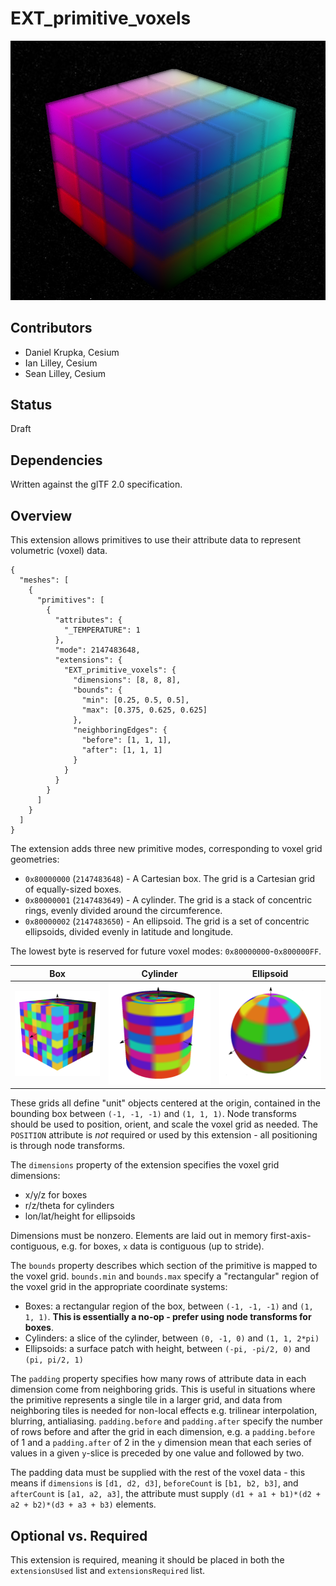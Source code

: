 # EXT_primitive_voxels

<p align="center">
  <img src="figures/voxel_cube.png">
</p>

## Contributors
- Daniel Krupka, Cesium
- Ian Lilley, Cesium
- Sean Lilley, Cesium

## Status
Draft

## Dependencies
Written against the glTF 2.0 specification.

## Overview

This extension allows primitives to use their attribute data to represent volumetric (voxel) data.

```
{
  "meshes": [
    {
      "primitives": [
        {
          "attributes": {
            "_TEMPERATURE": 1
          },
          "mode": 2147483648,
          "extensions": {
            "EXT_primitive_voxels": {
              "dimensions": [8, 8, 8],
              "bounds": {
                "min": [0.25, 0.5, 0.5],
                "max": [0.375, 0.625, 0.625]
              },
              "neighboringEdges": {
                "before": [1, 1, 1],
                "after": [1, 1, 1]
              }
            }
          }
        }
      ]
    }
  ]
}
```

The extension adds three new primitive modes, corresponding to voxel grid geometries:
- `0x80000000` (`2147483648`) - A Cartesian box. The grid is a Cartesian grid of equally-sized boxes.
- `0x80000001` (`2147483649`) - A cylinder. The grid is a stack of concentric rings, evenly divided around the circumference.
- `0x80000002` (`2147483650`) - An ellipsoid. The grid is a set of concentric ellipsoids, divided evenly in latitude and longitude.

The lowest byte is reserved for future voxel modes: `0x80000000`-`0x800000FF`.

|Box|Cylinder|Ellipsoid|
| ------------- | ------------- | ------------- |
|![Rectangular Voxel Grid](figures/box.png)|![Cylindrical Voxel Grid](figures/cylinder.png)|![Ellipsoid Voxel Grid](figures/sphere.png)|

These grids all define "unit" objects centered at the origin, contained in the bounding box between `(-1, -1, -1)` and `(1, 1, 1)`. Node transforms should be used to position, orient, and scale the voxel grid as needed. The `POSITION` attribute is _not_ required or used by this extension - all positioning is through node transforms.

The `dimensions` property of the extension specifies the voxel grid dimensions:
- x/y/z for boxes
- r/z/theta for cylinders
- lon/lat/height for ellipsoids

Dimensions must be nonzero. Elements are laid out in memory first-axis-contiguous, e.g. for boxes, `x` data is contiguous (up to stride).

The `bounds` property describes which section of the primitive is mapped to the voxel grid. `bounds.min` and `bounds.max` specify a "rectangular" region of the voxel grid in the appropriate coordinate systems:
- Boxes: a rectangular region of the box, between `(-1, -1, -1)` and `(1, 1, 1)`. **This is essentially a no-op - prefer using node transforms for boxes**.
- Cylinders: a slice of the cylinder, between `(0, -1, 0)` and `(1, 1, 2*pi)`
- Ellipsoids: a surface patch with height, between `(-pi, -pi/2, 0)` and `(pi, pi/2, 1)`

The `padding` property specifies how many rows of attribute data in each dimension come from neighboring grids. This is useful in situations where the primitive represents a single tile in a larger grid, and data from neighboring tiles is needed for non-local effects e.g. trilinear interpolation, blurring, antialiasing. `padding.before` and `padding.after` specify the number of rows before and after the grid in each dimension, e.g. a `padding.before` of 1 and a `padding.after` of 2 in the `y` dimension mean that each series of values in a given `y`-slice is preceded by one value and followed by two.

The padding data must be supplied with the rest of the voxel data - this means if `dimensions` is `[d1, d2, d3]`, `beforeCount` is `[b1, b2, b3]`, and `afterCount` is `[a1, a2, a3]`,
the attribute must supply `(d1 + a1 + b1)*(d2 + a2 + b2)*(d3 + a3 + b3)` elements.

## Optional vs. Required
This extension is required, meaning it should be placed in both the `extensionsUsed` list and `extensionsRequired` list.
